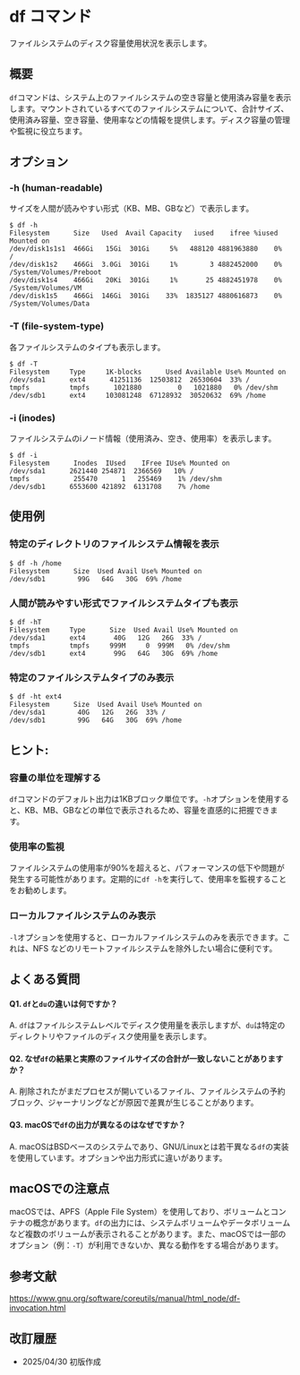 # df コマンド

ファイルシステムのディスク容量使用状況を表示します。

## 概要

`df`コマンドは、システム上のファイルシステムの空き容量と使用済み容量を表示します。マウントされているすべてのファイルシステムについて、合計サイズ、使用済み容量、空き容量、使用率などの情報を提供します。ディスク容量の管理や監視に役立ちます。

## オプション

### **-h (human-readable)**

サイズを人間が読みやすい形式（KB、MB、GBなど）で表示します。

```console
$ df -h
Filesystem      Size   Used  Avail Capacity   iused    ifree %iused  Mounted on
/dev/disk1s1s1  466Gi   15Gi  301Gi     5%   488120 4881963880    0%   /
/dev/disk1s2    466Gi  3.0Gi  301Gi     1%        3 4882452000    0%   /System/Volumes/Preboot
/dev/disk1s4    466Gi   20Ki  301Gi     1%       25 4882451978    0%   /System/Volumes/VM
/dev/disk1s5    466Gi  146Gi  301Gi    33%  1835127 4880616873    0%   /System/Volumes/Data
```

### **-T (file-system-type)**

各ファイルシステムのタイプも表示します。

```console
$ df -T
Filesystem     Type     1K-blocks      Used Available Use% Mounted on
/dev/sda1      ext4      41251136  12503812  26530604  33% /
tmpfs          tmpfs      1021880         0   1021880   0% /dev/shm
/dev/sdb1      ext4     103081248  67128932  30520632  69% /home
```

### **-i (inodes)**

ファイルシステムのiノード情報（使用済み、空き、使用率）を表示します。

```console
$ df -i
Filesystem      Inodes  IUsed    IFree IUse% Mounted on
/dev/sda1      2621440 254871  2366569   10% /
tmpfs           255470      1   255469    1% /dev/shm
/dev/sdb1      6553600 421892  6131708    7% /home
```

## 使用例

### 特定のディレクトリのファイルシステム情報を表示

```console
$ df -h /home
Filesystem      Size  Used Avail Use% Mounted on
/dev/sdb1        99G   64G   30G  69% /home
```

### 人間が読みやすい形式でファイルシステムタイプも表示

```console
$ df -hT
Filesystem     Type      Size  Used Avail Use% Mounted on
/dev/sda1      ext4       40G   12G   26G  33% /
tmpfs          tmpfs     999M     0  999M   0% /dev/shm
/dev/sdb1      ext4       99G   64G   30G  69% /home
```

### 特定のファイルシステムタイプのみ表示

```console
$ df -ht ext4
Filesystem      Size  Used Avail Use% Mounted on
/dev/sda1        40G   12G   26G  33% /
/dev/sdb1        99G   64G   30G  69% /home
```

## ヒント:

### 容量の単位を理解する

`df`コマンドのデフォルト出力は1KBブロック単位です。`-h`オプションを使用すると、KB、MB、GBなどの単位で表示されるため、容量を直感的に把握できます。

### 使用率の監視

ファイルシステムの使用率が90%を超えると、パフォーマンスの低下や問題が発生する可能性があります。定期的に`df -h`を実行して、使用率を監視することをお勧めします。

### ローカルファイルシステムのみ表示

`-l`オプションを使用すると、ローカルファイルシステムのみを表示できます。これは、NFS などのリモートファイルシステムを除外したい場合に便利です。

## よくある質問

#### Q1. `df`と`du`の違いは何ですか？
A. `df`はファイルシステムレベルでディスク使用量を表示しますが、`du`は特定のディレクトリやファイルのディスク使用量を表示します。

#### Q2. なぜ`df`の結果と実際のファイルサイズの合計が一致しないことがありますか？
A. 削除されたがまだプロセスが開いているファイル、ファイルシステムの予約ブロック、ジャーナリングなどが原因で差異が生じることがあります。

#### Q3. macOSで`df`の出力が異なるのはなぜですか？
A. macOSはBSDベースのシステムであり、GNU/Linuxとは若干異なる`df`の実装を使用しています。オプションや出力形式に違いがあります。

## macOSでの注意点

macOSでは、APFS（Apple File System）を使用しており、ボリュームとコンテナの概念があります。`df`の出力には、システムボリュームやデータボリュームなど複数のボリュームが表示されることがあります。また、macOSでは一部のオプション（例：`-T`）が利用できないか、異なる動作をする場合があります。

## 参考文献

https://www.gnu.org/software/coreutils/manual/html_node/df-invocation.html

## 改訂履歴

- 2025/04/30 初版作成